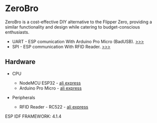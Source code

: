 # ZeroBro
ZeroBro is a cost-effective DIY alternative to the Flipper Zero, providing a similar functionality and design while catering to budget-conscious enthusiasts.

* UART - ESP comunication With Arduino Pro Micro (BadUSB). [>>>](https://github.com/proxytype/ZeroBro/tree/main/Sections/SPI%20-%20RFID%20reader)
* SPI - ESP communication With RFID Reader. [>>>](https://github.com/proxytype/ZeroBro/tree/main/Sections/UART%20-%20Arduino%20Pro%20Micro)

## Hardware

* CPU
  * NodeMCU ESP32 - [ali express](https://www.aliexpress.com/item/32834130422.html)
  * Arduino Pro Micro - [ali express](https://www.aliexpress.com/item/1005001622051348.html)

* Peripherals
   * RFID Reader - RC522 - [ali express](https://www.aliexpress.com/item/1005004659043670.html)


ESP IDF FRAMEWORK: 4.1.4
